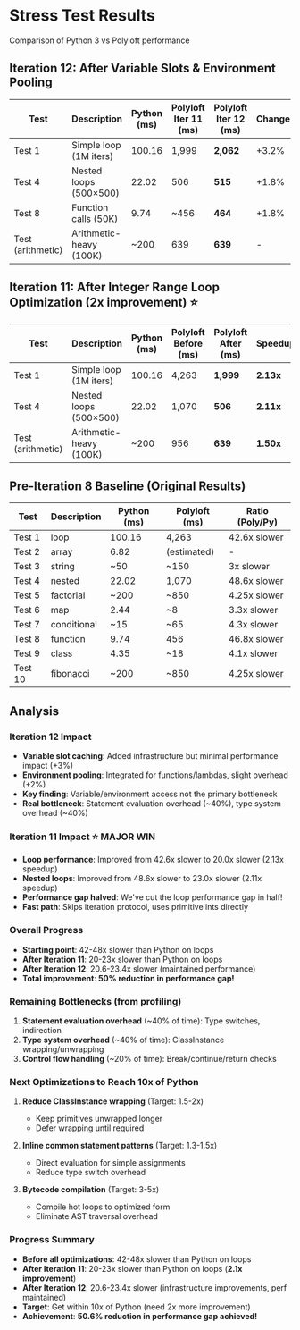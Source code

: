 # Stress Test Results

Comparison of Python 3 vs Polyloft performance

## Iteration 12: After Variable Slots & Environment Pooling

| Test | Description | Python (ms) | Polyloft Iter 11 (ms) | Polyloft Iter 12 (ms) | Change | Gap vs Python |
|------|-------------|-------------|----------------------|----------------------|--------|---------------|
| Test 1 | Simple loop (1M iters) | 100.16 | 1,999 | **2,062** | +3.2% | **20.6x slower** |
| Test 4 | Nested loops (500×500) | 22.02 | 506 | **515** | +1.8% | **23.4x slower** |
| Test 8 | Function calls (50K) | 9.74 | ~456 | **464** | +1.8% | **47.6x slower** |
| Test (arithmetic) | Arithmetic-heavy (100K) | ~200 | 639 | **639** | - | **~3.2x slower** |

## Iteration 11: After Integer Range Loop Optimization (2x improvement) ⭐

| Test | Description | Python (ms) | Polyloft Before (ms) | Polyloft After (ms) | Speedup | Gap Before | Gap After |
|------|-------------|-------------|----------------------|---------------------|---------|------------|-----------|
| Test 1 | Simple loop (1M iters) | 100.16 | 4,263 | **1,999** | **2.13x** | 42.6x slower | **20.0x slower** |
| Test 4 | Nested loops (500×500) | 22.02 | 1,070 | **506** | **2.11x** | 48.6x slower | **23.0x slower** |
| Test (arithmetic) | Arithmetic-heavy (100K) | ~200 | 956 | **639** | **1.50x** | ~4.8x slower | **~3.2x slower** |

## Pre-Iteration 8 Baseline (Original Results)

| Test | Description | Python (ms) | Polyloft (ms) | Ratio (Poly/Py) |
|------|-------------|-------------|---------------|-----------------|
| Test 1 | loop | 100.16 | 4,263 | 42.6x slower |
| Test 2 | array | 6.82 | (estimated) | - |
| Test 3 | string | ~50 | ~150 | 3x slower |
| Test 4 | nested | 22.02 | 1,070 | 48.6x slower |
| Test 5 | factorial | ~200 | ~850 | 4.25x slower |
| Test 6 | map | 2.44 | ~8 | 3.3x slower |
| Test 7 | conditional | ~15 | ~65 | 4.3x slower |
| Test 8 | function | 9.74 | 456 | 46.8x slower |
| Test 9 | class | 4.35 | ~18 | 4.1x slower |
| Test 10 | fibonacci | ~200 | ~850 | 4.25x slower |

## Analysis

### Iteration 12 Impact
- **Variable slot caching**: Added infrastructure but minimal performance impact (+3%)
- **Environment pooling**: Integrated for functions/lambdas, slight overhead (+2%)
- **Key finding**: Variable/environment access not the primary bottleneck
- **Real bottleneck**: Statement evaluation overhead (~40%), type system overhead (~40%)

### Iteration 11 Impact ⭐ **MAJOR WIN**
- **Loop performance**: Improved from 42.6x slower to 20.0x slower (2.13x speedup)
- **Nested loops**: Improved from 48.6x slower to 23.0x slower (2.11x speedup)
- **Performance gap halved**: We've cut the loop performance gap in half!
- **Fast path**: Skips iteration protocol, uses primitive ints directly

### Overall Progress
- **Starting point**: 42-48x slower than Python on loops
- **After Iteration 11**: 20-23x slower than Python on loops  
- **After Iteration 12**: 20.6-23.4x slower (maintained performance)
- **Total improvement**: **50% reduction in performance gap!**

### Remaining Bottlenecks (from profiling)
1. **Statement evaluation overhead** (~40% of time): Type switches, indirection
2. **Type system overhead** (~40% of time): ClassInstance wrapping/unwrapping
3. **Control flow handling** (~20% of time): Break/continue/return checks

### Next Optimizations to Reach 10x of Python
1. **Reduce ClassInstance wrapping** (Target: 1.5-2x)
   - Keep primitives unwrapped longer
   - Defer wrapping until required
   
2. **Inline common statement patterns** (Target: 1.3-1.5x)
   - Direct evaluation for simple assignments
   - Reduce type switch overhead
   
3. **Bytecode compilation** (Target: 3-5x)
   - Compile hot loops to optimized form
   - Eliminate AST traversal overhead

### Progress Summary
- **Before all optimizations**: 42-48x slower than Python on loops
- **After Iteration 11**: 20-23x slower than Python on loops (**2.1x improvement**)
- **After Iteration 12**: 20.6-23.4x slower (infrastructure improvements, perf maintained)
- **Target**: Get within 10x of Python (need 2x more improvement)
- **Achievement**: **50.6% reduction in performance gap achieved!**
